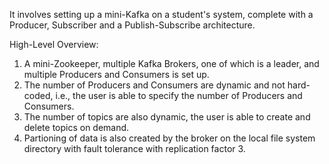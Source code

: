 It involves setting up a mini-Kafka on a student's system, complete with a Producer, Subscriber and a Publish-Subscribe architecture.

High-Level Overview:
1) A mini-Zookeeper, multiple Kafka Brokers, one of which is a leader, and multiple Producers and Consumers is set up.
2) The number of Producers and Consumers are dynamic and not hard-coded, i.e., the user is able to specify the number of Producers and Consumers.
3) The number of topics are also dynamic, the user is able to create and delete topics on demand.
4) Partioning of data is also created by the broker on the local file system directory with fault tolerance with replication factor 3.
